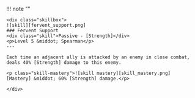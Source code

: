 !!! note ""

    <div class="skillbox">
    ![skill][fervent_support.png]
    ### Fervent Support
    <div class="skill">Passive - [Strength]</div>
    <p>Level 5 &middot; Spearman</p>
    ---

    Each time an adjacent ally is attacked by an enemy in close combat, deals 40% [Strength] damage to this enemy.

    <p class="skill-mastery">![skill mastery][skill_mastery.png]  [Mastery] &middot; 60% [Strength] damage.</p>     
    
    </div>
